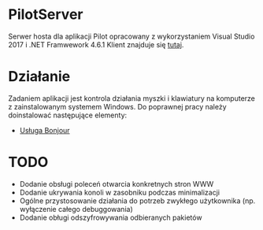 # PilotServer
Serwer hosta dla aplikacji Pilot opracowany z wykorzystaniem Visual Studio 2017 i .NET Framwework 4.6.1
Klient znajduje się [tutaj](https://github.com/lnarolski/Pilot).

# Działanie
Zadaniem aplikacji jest kontrola działania myszki i klawiatury na komputerze z zainstalowanym systemem Windows. Do poprawnej pracy należy doinstalować następujące elementy:
* [Usługa Bonjour](https://support.apple.com/kb/DL999)

# TODO
- Dodanie obsługi poleceń otwarcia konkretnych stron WWW
- Dodanie ukrywania konoli w zasobniku podczas minimalizacji
- Ogólne przystosowanie działania do potrzeb zwykłego użytkownika (np. wyłączenie całego debuggowania)
- Dodanie obługi odszyfrowywania odbieranych pakietów
